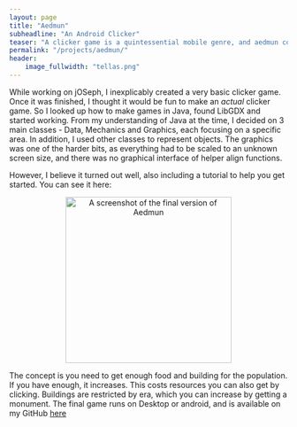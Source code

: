 ```yaml
---
layout: page
title: "Aedmun"
subheadline: "An Android Clicker"
teaser: "A clicker game is a quintessential mobile genre, and aedmun contains the essence of such a game in a civilisation building theme."
permalink: "/projects/aedmun/"
header:
    image_fullwidth: "tellas.png"
---
```


While working on jOSeph, I inexplicably created a very basic clicker game. Once it was finished, I thought it would be fun to make an *actual* clicker game. So I looked up how to make games in Java, found LibGDX and started working. From my understanding of Java at the time, I decided on 3 main classes - Data, Mechanics and Graphics, each focusing on a specific area. In addition, I used other classes to represent objects. The graphics was one of the harder bits, as everything had to be scaled to an unknown screen size, and there was no graphical interface of helper align functions.

However, I believe it turned out well, also including a tutorial to help you get started. You can see it here:

<center>
   <img src="https://black-photon.github.io/images/aedmun.jpg" title="A screenshot of the final version of Aedmun" width="300"/>
</center>

The concept is you need to get enough food and building for the population. If you have enough, it increases. This costs resources you can also get by clicking. Buildings are restricted by era, which you can increase by getting a monument. The final game runs on Desktop or android, and is available on my GitHub [here](https://github.com/Black-Photon/Aedmun)